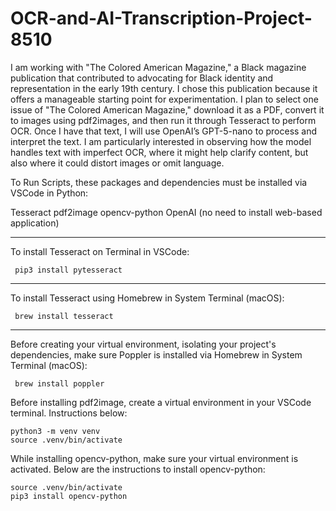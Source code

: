 # OCR-and-AI-Transcription-Project-8510

I am working with "The Colored American Magazine," a Black magazine publication that contributed to advocating for Black identity and representation in the early 19th century. I chose this publication because it offers a manageable starting point for experimentation. I plan to select one issue of "The Colored American Magazine," download it as a PDF, convert it to images using pdf2images, and then run it through Tesseract to perform OCR. Once I have that text, I will use OpenAI’s GPT-5-nano to process and interpret the text. I am particularly interested in observing how the model handles text with imperfect OCR, where it might help clarify content, but also where it could distort images or omit language.

To Run Scripts, these packages and dependencies must be installed via VSCode in Python:

Tesseract
pdf2image
opencv-python
OpenAI (no need to install web-based application)

_________________________________________________________________________________________________________________________________________________________________________________________

To install Tesseract on Terminal in VSCode:

  	 pip3 install pytesseract


_________________________________________________________________________________________________________________________________________________________________________________________


To install Tesseract using Homebrew in System Terminal (macOS):

  	 brew install tesseract


_________________________________________________________________________________________________________________________________________________________________________________________

Before creating your virtual environment, isolating your project's dependencies, make sure Poppler is installed via Homebrew in System Terminal (macOS):
    
     brew install poppler


     
Before installing pdf2image, create a virtual environment in your VSCode terminal. Instructions below:
   
    python3 -m venv venv
    source .venv/bin/activate




While installing opencv-python, make sure your virtual environment is activated. Below are the instructions to install opencv-python:
  
    source .venv/bin/activate
    pip3 install opencv-python


